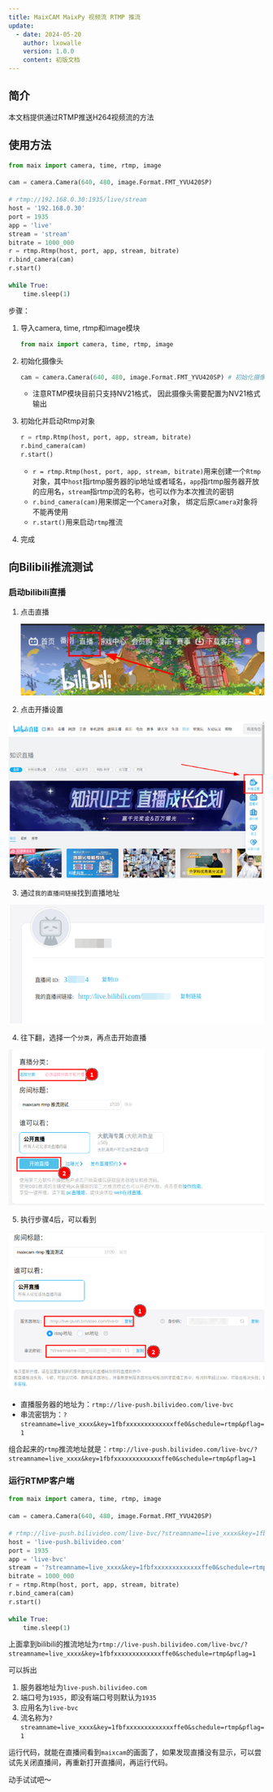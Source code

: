 ```yaml
---
title: MaixCAM MaixPy 视频流 RTMP 推流
update:
  - date: 2024-05-20
    author: lxowalle
    version: 1.0.0
    content: 初版文档
---
```


## 简介

本文档提供通过RTMP推送H264视频流的方法

## 使用方法

```python
from maix import camera, time, rtmp, image

cam = camera.Camera(640, 480, image.Format.FMT_YVU420SP)

# rtmp://192.168.0.30:1935/live/stream
host = '192.168.0.30'
port = 1935
app = 'live'
stream = 'stream'
bitrate = 1000_000
r = rtmp.Rtmp(host, port, app, stream, bitrate)
r.bind_camera(cam)
r.start()

while True:
    time.sleep(1)
```

步骤：

1. 导入camera, time, rtmp和image模块

   ```python
   from maix import camera, time, rtmp, image
   ```

2. 初始化摄像头

   ```python
   cam = camera.Camera(640, 480, image.Format.FMT_YVU420SP) # 初始化摄像头，输出分辨率640x480 NV21格式
   ```

   - 注意RTMP模块目前只支持NV21格式， 因此摄像头需要配置为NV21格式输出


3. 初始化并启动Rtmp对象

   ```python
   r = rtmp.Rtmp(host, port, app, stream, bitrate)
   r.bind_camera(cam)
   r.start()
   ```

   - `r = rtmp.Rtmp(host, port, app, stream, bitrate)`用来创建一个`Rtmp`对象，其中`host`指rtmp服务器的ip地址或者域名，`app`指rtmp服务器开放的应用名，`stream`指rtmp流的名称，也可以作为本次推流的密钥
   - `r.bind_camera(cam)`用来绑定一个`Camera`对象， 绑定后原`Camera`对象将不能再使用
   - `r.start()`用来启动`rtmp`推流

4. 完成

## 向Bilibili推流测试

### 启动bilibili直播

1. 点击直播

   ![](../../../static/image/bilibili_click_live.png)



2. 点击开播设置

![](../../../static/image/bilibili_click_live_setting.png)

3. 通过`我的直播间链接`找到直播地址

![](../../../static/image/bilibili_check_live_link.png)

4. 往下翻，选择一个`分类`，再点击开始直播

![](../../../static/image/bilibili_live_start.png)

5. 执行步骤4后，可以看到

![](../../../static/image/bilibili_check_rtmp_url.png)

- 直播服务器的地址为：`rtmp://live-push.bilivideo.com/live-bvc`
- 串流密钥为：`?streamname=live_xxxx&key=1fbfxxxxxxxxxxxxxffe0&schedule=rtmp&pflag=1`

组合起来的`rtmp`推流地址就是：`rtmp://live-push.bilivideo.com/live-bvc/?streamname=live_xxxx&key=1fbfxxxxxxxxxxxxxffe0&schedule=rtmp&pflag=1`



### 运行RTMP客户端

```python
from maix import camera, time, rtmp, image

cam = camera.Camera(640, 480, image.Format.FMT_YVU420SP)

# rtmp://live-push.bilivideo.com/live-bvc/?streamname=live_xxxx&key=1fbfxxxxxxxxxxxxxffe0&schedule=rtmp&pflag=1
host = 'live-push.bilivideo.com'
port = 1935
app = 'live-bvc'
stream = '?streamname=live_xxxx&key=1fbfxxxxxxxxxxxxxffe0&schedule=rtmp&pflag=1'
bitrate = 1000_000
r = rtmp.Rtmp(host, port, app, stream, bitrate)
r.bind_camera(cam)
r.start()

while True:
    time.sleep(1)
```

上面拿到bilibili的推流地址为`rtmp://live-push.bilivideo.com/live-bvc/?streamname=live_xxxx&key=1fbfxxxxxxxxxxxxxffe0&schedule=rtmp&pflag=1`

可以拆出

1. 服务器地址为`live-push.bilivideo.com`
2. 端口号为`1935`，即没有端口号则默认为`1935`
3. 应用名为`live-bvc`
4. 流名称为`?streamname=live_xxxx&key=1fbfxxxxxxxxxxxxxffe0&schedule=rtmp&pflag=1`

运行代码，就能在直播间看到`maixcam`的画面了，如果发现直播没有显示，可以尝试先关闭直播间，再重新打开直播间，再运行代码。

动手试试吧～ 